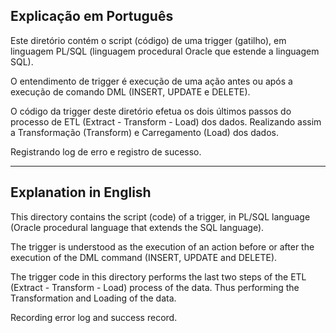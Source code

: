 ## Explicação em Português

Este diretório contém o script (código) de uma trigger (gatilho), em linguagem PL/SQL (linguagem procedural Oracle que estende a linguagem SQL).

O entendimento de trigger é execução de uma ação antes ou após a execução de comando DML (INSERT, UPDATE e DELETE).

O código da trigger deste diretório efetua os dois últimos passos do processo de ETL (Extract - Transform - Load) dos dados. Realizando assim a Transformação (Transform) e Carregamento (Load) dos dados.

Registrando log de erro e registro de sucesso.



---


## Explanation in English

This directory contains the script (code) of a trigger, in PL/SQL language (Oracle procedural language that extends the SQL language).

The trigger is understood as the execution of an action before or after the execution of the DML command (INSERT, UPDATE and DELETE).

The trigger code in this directory performs the last two steps of the ETL (Extract - Transform - Load) process of the data. Thus performing the Transformation and Loading of the data.

Recording error log and success record.